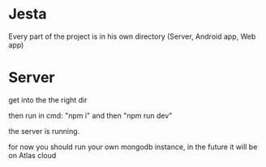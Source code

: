 # Jesta

Every part of the project is in his own directory (Server, Android app, Web app)

# Server

get into the the right dir

then run in cmd: "npm i" and then "npm run dev"

the server is running. 

for now you should run your own mongodb instance, in the future it will be on Atlas cloud
